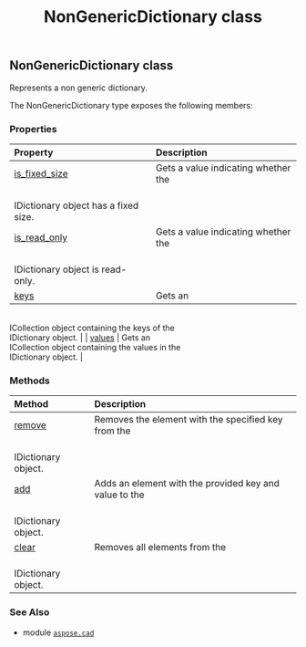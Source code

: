 ﻿---
title: NonGenericDictionary class
second_title: Aspose.CAD for Python via .NET API References
description: 
type: docs
weight: 390
url: /python-net/aspose.cad/nongenericdictionary/
is_root: false
---

## NonGenericDictionary class

Represents a non generic dictionary.



The NonGenericDictionary type exposes the following members:

### Properties
| Property | Description |
| :- | :- |
| [is_fixed_size](/cad/python-net/aspose.cad/nongenericdictionary/is_fixed_size) | Gets a value indicating whether the <br/>IDictionary object has a fixed size. |
| [is_read_only](/cad/python-net/aspose.cad/nongenericdictionary/is_read_only) | Gets a value indicating whether the <br/>IDictionary object is read-only. |
| [keys](/cad/python-net/aspose.cad/nongenericdictionary/keys) | Gets an <br/>ICollection object containing the keys of the <br/>IDictionary object. |
| [values](/cad/python-net/aspose.cad/nongenericdictionary/values) | Gets an <br/>ICollection object containing the values in the <br/>IDictionary object. |


### Methods
| Method | Description |
| :- | :- |
| [remove](/cad/python-net/aspose.cad/nongenericdictionary/remove/#any) | Removes the element with the specified key from the <br/>IDictionary object. |
| [add](/cad/python-net/aspose.cad/nongenericdictionary/add/#any-any) | Adds an element with the provided key and value to the <br/>IDictionary object. |
| [clear](/cad/python-net/aspose.cad/nongenericdictionary/clear/#) | Removes all elements from the <br/>IDictionary object. |



### See Also
* module [`aspose.cad`](..)
